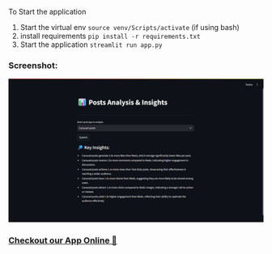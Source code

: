 To Start the application
1. Start the virtual env `source venv/Scripts/activate` (if using bash)
2. install requirements `pip install -r requirements.txt`
3. Start the application `streamlit run app.py`


### Screenshot:
![Working Demo](./assets/image1.png)

### [Checkout our App Online 🚀](https://team-ai-avengers.streamlit.app/)